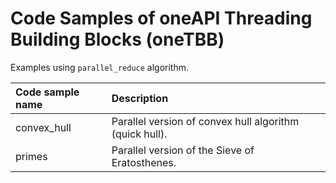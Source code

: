 # Code Samples of oneAPI Threading Building Blocks (oneTBB)
Examples using `parallel_reduce` algorithm.

| Code sample name | Description
|:--- |:---
| convex_hull | Parallel version of convex hull algorithm (quick hull).
| primes | Parallel version of the Sieve of Eratosthenes.
